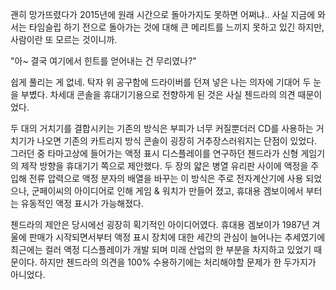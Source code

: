 괜히 망가뜨렸다가 2015년에 원래 시간으로 돌아가지도 못하면 어쩌냐..
사실 지금에 와서는 타임슬립 하기 전으로 돌아가는 것에 대해 큰 메리트를 느끼지 못하고 있긴 하지만, 사람이란 또 모르는 것이니까.

"아~ 결국 여기에서 힌트를 얻어내는 건 무리였나?" 

쉽게 풀리는 게 없네.
탁자 위 공구함에 드라이버를 던져 넣은 나는 의자에 기대어 두 눈을 부볐다.
차세대 콘솔을 휴대기기용으로 전향하게 된 것은 사실 첸드라의 의견 때문이었다.

두 대의 거치기를 결합시키는 기존의 방식은 부피가 너무 커질뿐더러 CD를 사용하는 거치기가 나오면 기존의 카트리지 방식 콘솔이 굉장히 거추장스러워지는 단점이 있었다.
그러던 중 타마고상에 들어가는 액정 표시 디스플레이를 연구하던 첸드라가 신형 게임기의 제작 방향을 휴대기기 쪽으로 제안했다.
두 장의 얇은 병열 유리판 사이에 액정을 주입해 전류 압력으로 액정 분자의 배열을 바꾸는 이 방식은 주로 전자계산기에 사용 되었으나, 군페이씨의 아이디어로 인해 게임 & 워치가 만들어 졌고, 휴대용 겜보이에서 부터는 유동적인 액정 표시가 가능해졌다.

첸드라의 제안은 당시에선 굉장히 획기적인 아이디어였다.
휴대용 겜보이가 1987년 겨울에 판매가 시작되면서부터 액정 표시 장치에 대한 세간의 관심이 늘어나는 추세였기에 최근에는 컬러 액정 디스플레이가 개발 되며 미래 산업의 한 부분을 차지하고 있었기 때문이다.
하지만 첸드라의 의견을 100% 수용하기에는 처리해야할 문제가 한 두가지가 아니었다.